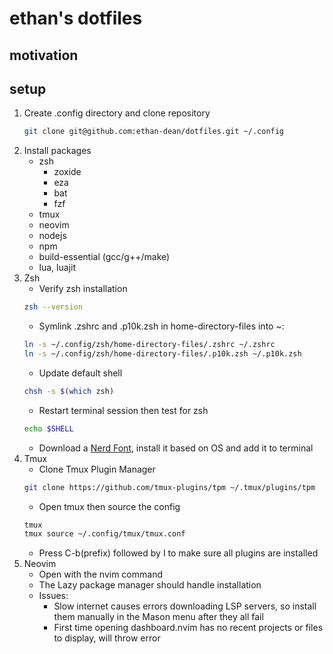 # ethan's dotfiles
## motivation

## setup
1) Create .config directory and clone repository
   ```bash
   git clone git@github.com:ethan-dean/dotfiles.git ~/.config
   ```
2) Install packages
    - zsh
        - zoxide
        - eza
        - bat
        - fzf
    - tmux
    - neovim
    - nodejs
    - npm
    - build-essential (gcc/g++/make)
    - lua, luajit 
3) Zsh
    - Verify zsh installation
    ```bash
    zsh --version
    ```
    - Symlink .zshrc and .p10k.zsh in home-directory-files into ~:
    ```bash
    ln -s ~/.config/zsh/home-directory-files/.zshrc ~/.zshrc
    ln -s ~/.config/zsh/home-directory-files/.p10k.zsh ~/.p10k.zsh
    ```
    - Update default shell
    ```bash
    chsh -s $(which zsh)
    ```
    - Restart terminal session then test for zsh
    ```bash
    echo $SHELL
    ```
    - Download a [Nerd Font](nerdfonts.com/font-downloads), install it based on OS and add it to terminal
4) Tmux
    - Clone Tmux Plugin Manager
    ```bash
    git clone https://github.com/tmux-plugins/tpm ~/.tmux/plugins/tpm
    ```
    - Open tmux then source the config
    ```bash
    tmux
    tmux source ~/.config/tmux/tmux.conf
    ```
    - Press C-b(prefix) followed by I to make sure all plugins are installed
5) Neovim
    - Open with the nvim command
    - The Lazy package manager should handle installation
    - Issues:
        - Slow internet causes errors downloading LSP servers, so install them manually in the Mason menu after they all fail
        - First time opening dashboard.nvim has no recent projects or files to display, will throw error
